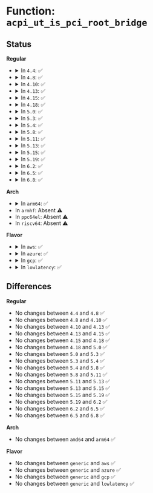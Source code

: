 # Function: <code>acpi_ut_is_pci_root_bridge</code>

## Status
<b>Regular</b>
<ul>
<li>
<details>
<summary>In <code>4.4</code>: ✅</summary>

```c
u8 acpi_ut_is_pci_root_bridge(char *id);
```

**Collision:** Unique Global

**Inline:** No

**Transformation:** False

**Instances:**

```
In drivers/acpi/acpica/utmisc.c (ffffffff814a8858)
Location: drivers/acpi/acpica/utmisc.c:62
Inline: False
Direct callers:
  - drivers/acpi/acpica/evrgnini.c:acpi_ev_pci_config_region_setup
  - drivers/acpi/acpica/evrgnini.c:acpi_ev_pci_config_region_setup
  - drivers/acpi/acpica/nsxfname.c:acpi_get_object_info
  - drivers/acpi/acpica/nsxfname.c:acpi_get_object_info
```
**Symbols:**

```
ffffffff814a8858-ffffffff814a8890: acpi_ut_is_pci_root_bridge (STB_GLOBAL)
```
</details>
</li>
<li>
<details>
<summary>In <code>4.8</code>: ✅</summary>

```c
u8 acpi_ut_is_pci_root_bridge(char *id);
```

**Collision:** Unique Global

**Inline:** No

**Transformation:** False

**Instances:**

```
In drivers/acpi/acpica/utmisc.c (ffffffff814f7b1e)
Location: drivers/acpi/acpica/utmisc.c:62
Inline: False
Direct callers:
  - drivers/acpi/acpica/evrgnini.c:acpi_ev_pci_config_region_setup
  - drivers/acpi/acpica/evrgnini.c:acpi_ev_pci_config_region_setup
  - drivers/acpi/acpica/nsxfname.c:acpi_get_object_info
  - drivers/acpi/acpica/nsxfname.c:acpi_get_object_info
```
**Symbols:**

```
ffffffff814f7b1e-ffffffff814f7b56: acpi_ut_is_pci_root_bridge (STB_GLOBAL)
```
</details>
</li>
<li>
<details>
<summary>In <code>4.10</code>: ✅</summary>

```c
u8 acpi_ut_is_pci_root_bridge(char *id);
```

**Collision:** Unique Global

**Inline:** No

**Transformation:** False

**Instances:**

```
In drivers/acpi/acpica/utmisc.c (ffffffff8151a73a)
Location: drivers/acpi/acpica/utmisc.c:62
Inline: False
Direct callers:
  - drivers/acpi/acpica/evrgnini.c:acpi_ev_pci_config_region_setup
  - drivers/acpi/acpica/evrgnini.c:acpi_ev_pci_config_region_setup
  - drivers/acpi/acpica/nsxfname.c:acpi_get_object_info
  - drivers/acpi/acpica/nsxfname.c:acpi_get_object_info
```
**Symbols:**

```
ffffffff8151a73a-ffffffff8151a772: acpi_ut_is_pci_root_bridge (STB_GLOBAL)
```
</details>
</li>
<li>
<details>
<summary>In <code>4.13</code>: ✅</summary>

```c
u8 acpi_ut_is_pci_root_bridge(char *id);
```

**Collision:** Unique Global

**Inline:** No

**Transformation:** False

**Instances:**

```
In drivers/acpi/acpica/utmisc.c (ffffffff8152af5f)
Location: drivers/acpi/acpica/utmisc.c:62
Inline: False
Direct callers:
  - drivers/acpi/acpica/evrgnini.c:acpi_ev_pci_config_region_setup
  - drivers/acpi/acpica/evrgnini.c:acpi_ev_pci_config_region_setup
  - drivers/acpi/acpica/nsxfname.c:acpi_get_object_info
  - drivers/acpi/acpica/nsxfname.c:acpi_get_object_info
```
**Symbols:**

```
ffffffff8152af5f-ffffffff8152af97: acpi_ut_is_pci_root_bridge (STB_GLOBAL)
```
</details>
</li>
<li>
<details>
<summary>In <code>4.15</code>: ✅</summary>

```c
u8 acpi_ut_is_pci_root_bridge(char *id);
```

**Collision:** Unique Global

**Inline:** No

**Transformation:** False

**Instances:**

```
In drivers/acpi/acpica/utmisc.c (ffffffff8158478f)
Location: drivers/acpi/acpica/utmisc.c:62
Inline: False
Direct callers:
  - drivers/acpi/acpica/evrgnini.c:acpi_ev_pci_config_region_setup
  - drivers/acpi/acpica/evrgnini.c:acpi_ev_pci_config_region_setup
  - drivers/acpi/acpica/nsxfname.c:acpi_get_object_info
  - drivers/acpi/acpica/nsxfname.c:acpi_get_object_info
```
**Symbols:**

```
ffffffff8158478f-ffffffff815847c7: acpi_ut_is_pci_root_bridge (STB_GLOBAL)
```
</details>
</li>
<li>
<details>
<summary>In <code>4.18</code>: ✅</summary>

```c
u8 acpi_ut_is_pci_root_bridge(char *id);
```

**Collision:** Unique Global

**Inline:** No

**Transformation:** False

**Instances:**

```
In drivers/acpi/acpica/utmisc.c (ffffffff815bb923)
Location: drivers/acpi/acpica/utmisc.c:26
Inline: False
Direct callers:
  - drivers/acpi/acpica/evrgnini.c:acpi_ev_pci_config_region_setup
  - drivers/acpi/acpica/evrgnini.c:acpi_ev_pci_config_region_setup
  - drivers/acpi/acpica/nsxfname.c:acpi_get_object_info
  - drivers/acpi/acpica/nsxfname.c:acpi_get_object_info
```
**Symbols:**

```
ffffffff815bb923-ffffffff815bb95b: acpi_ut_is_pci_root_bridge (STB_GLOBAL)
```
</details>
</li>
<li>
<details>
<summary>In <code>5.0</code>: ✅</summary>

```c
u8 acpi_ut_is_pci_root_bridge(char *id);
```

**Collision:** Unique Global

**Inline:** No

**Transformation:** False

**Instances:**

```
In drivers/acpi/acpica/utmisc.c (ffffffff815d4d75)
Location: drivers/acpi/acpica/utmisc.c:26
Inline: False
Direct callers:
  - drivers/acpi/acpica/nsxfname.c:acpi_get_object_info
  - drivers/acpi/acpica/nsxfname.c:acpi_get_object_info
```
**Symbols:**

```
ffffffff815d4d75-ffffffff815d4dad: acpi_ut_is_pci_root_bridge (STB_GLOBAL)
```
</details>
</li>
<li>
<details>
<summary>In <code>5.3</code>: ✅</summary>

```c
u8 acpi_ut_is_pci_root_bridge(char *id);
```

**Collision:** Unique Global

**Inline:** No

**Transformation:** False

**Instances:**

```
In drivers/acpi/acpica/utmisc.c (ffffffff816066f1)
Location: drivers/acpi/acpica/utmisc.c:26
Inline: False
Direct callers:
  - drivers/acpi/acpica/nsxfname.c:acpi_get_object_info
  - drivers/acpi/acpica/nsxfname.c:acpi_get_object_info
```
**Symbols:**

```
ffffffff816066f1-ffffffff8160672c: acpi_ut_is_pci_root_bridge (STB_GLOBAL)
```
</details>
</li>
<li>
<details>
<summary>In <code>5.4</code>: ✅</summary>

```c
u8 acpi_ut_is_pci_root_bridge(char *id);
```

**Collision:** Unique Global

**Inline:** No

**Transformation:** False

**Instances:**

```
In drivers/acpi/acpica/utmisc.c (ffffffff81627b8c)
Location: drivers/acpi/acpica/utmisc.c:26
Inline: False
Direct callers:
  - drivers/acpi/acpica/nsxfname.c:acpi_get_object_info
  - drivers/acpi/acpica/nsxfname.c:acpi_get_object_info
```
**Symbols:**

```
ffffffff81627b8c-ffffffff81627bc7: acpi_ut_is_pci_root_bridge (STB_GLOBAL)
```
</details>
</li>
<li>
<details>
<summary>In <code>5.8</code>: ✅</summary>

```c
u8 acpi_ut_is_pci_root_bridge(char *id);
```

**Collision:** Unique Global

**Inline:** No

**Transformation:** False

**Instances:**

```
In drivers/acpi/acpica/utmisc.c (ffffffff816d434b)
Location: drivers/acpi/acpica/utmisc.c:26
Inline: False
Direct callers:
  - drivers/acpi/acpica/nsxfname.c:acpi_get_object_info
  - drivers/acpi/acpica/nsxfname.c:acpi_get_object_info
```
**Symbols:**

```
ffffffff816d434b-ffffffff816d4386: acpi_ut_is_pci_root_bridge (STB_GLOBAL)
```
</details>
</li>
<li>
<details>
<summary>In <code>5.11</code>: ✅</summary>

```c
u8 acpi_ut_is_pci_root_bridge(char *id);
```

**Collision:** Unique Global

**Inline:** No

**Transformation:** False

**Instances:**

```
In drivers/acpi/acpica/utmisc.c (ffffffff816f2318)
Location: drivers/acpi/acpica/utmisc.c:26
Inline: False
Direct callers:
  - drivers/acpi/acpica/nsxfname.c:acpi_get_object_info
  - drivers/acpi/acpica/nsxfname.c:acpi_get_object_info
```
**Symbols:**

```
ffffffff816f2318-ffffffff816f2353: acpi_ut_is_pci_root_bridge (STB_GLOBAL)
```
</details>
</li>
<li>
<details>
<summary>In <code>5.13</code>: ✅</summary>

```c
u8 acpi_ut_is_pci_root_bridge(char *id);
```

**Collision:** Unique Global

**Inline:** No

**Transformation:** False

**Instances:**

```
In drivers/acpi/acpica/utmisc.c (ffffffff816d41bf)
Location: drivers/acpi/acpica/utmisc.c:26
Inline: False
Direct callers:
  - drivers/acpi/acpica/nsxfname.c:acpi_get_object_info
  - drivers/acpi/acpica/nsxfname.c:acpi_get_object_info
```
**Symbols:**

```
ffffffff816d41bf-ffffffff816d41fa: acpi_ut_is_pci_root_bridge (STB_GLOBAL)
```
</details>
</li>
<li>
<details>
<summary>In <code>5.15</code>: ✅</summary>

```c
u8 acpi_ut_is_pci_root_bridge(char *id);
```

**Collision:** Unique Global

**Inline:** No

**Transformation:** False

**Instances:**

```
In drivers/acpi/acpica/utmisc.c (ffffffff8174ba96)
Location: drivers/acpi/acpica/utmisc.c:26
Inline: False
Direct callers:
  - drivers/acpi/acpica/nsxfname.c:acpi_get_object_info
  - drivers/acpi/acpica/nsxfname.c:acpi_get_object_info
```
**Symbols:**

```
ffffffff8174ba96-ffffffff8174bad1: acpi_ut_is_pci_root_bridge (STB_GLOBAL)
```
</details>
</li>
<li>
<details>
<summary>In <code>5.19</code>: ✅</summary>

```c
u8 acpi_ut_is_pci_root_bridge(char *id);
```

**Collision:** Unique Global

**Inline:** No

**Transformation:** False

**Instances:**

```
In drivers/acpi/acpica/utmisc.c (ffffffff8187e07a)
Location: drivers/acpi/acpica/utmisc.c:26
Inline: False
Direct callers:
  - drivers/acpi/acpica/evrgnini.c:acpi_ev_is_pci_root_bridge
  - drivers/acpi/acpica/evrgnini.c:acpi_ev_is_pci_root_bridge
  - drivers/acpi/acpica/nsxfname.c:acpi_get_object_info
  - drivers/acpi/acpica/nsxfname.c:acpi_get_object_info
```
**Symbols:**

```
ffffffff8187e07a-ffffffff8187e0bd: acpi_ut_is_pci_root_bridge (STB_GLOBAL)
```
</details>
</li>
<li>
<details>
<summary>In <code>6.2</code>: ✅</summary>

```c
u8 acpi_ut_is_pci_root_bridge(char *id);
```

**Collision:** Unique Global

**Inline:** No

**Transformation:** False

**Instances:**

```
In drivers/acpi/acpica/utmisc.c (ffffffff819c1b90)
Location: drivers/acpi/acpica/utmisc.c:26
Inline: False
Direct callers:
  - drivers/acpi/acpica/evrgnini.c:acpi_ev_is_pci_root_bridge
  - drivers/acpi/acpica/evrgnini.c:acpi_ev_is_pci_root_bridge
  - drivers/acpi/acpica/nsxfname.c:acpi_get_object_info
  - drivers/acpi/acpica/nsxfname.c:acpi_get_object_info
```
**Symbols:**

```
ffffffff819c1b90-ffffffff819c1bd8: acpi_ut_is_pci_root_bridge (STB_GLOBAL)
```
</details>
</li>
<li>
<details>
<summary>In <code>6.5</code>: ✅</summary>

```c
u8 acpi_ut_is_pci_root_bridge(char *id);
```

**Collision:** Unique Global

**Inline:** No

**Transformation:** False

**Instances:**

```
In drivers/acpi/acpica/utmisc.c (ffffffff81a08ee0)
Location: drivers/acpi/acpica/utmisc.c:26
Inline: False
Direct callers:
  - drivers/acpi/acpica/evrgnini.c:acpi_ev_is_pci_root_bridge
  - drivers/acpi/acpica/evrgnini.c:acpi_ev_is_pci_root_bridge
  - drivers/acpi/acpica/nsxfname.c:acpi_get_object_info
  - drivers/acpi/acpica/nsxfname.c:acpi_get_object_info
```
**Symbols:**

```
ffffffff81a08ee0-ffffffff81a08f28: acpi_ut_is_pci_root_bridge (STB_GLOBAL)
```
</details>
</li>
<li>
<details>
<summary>In <code>6.8</code>: ✅</summary>

```c
u8 acpi_ut_is_pci_root_bridge(char *id);
```

**Collision:** Unique Global

**Inline:** No

**Transformation:** False

**Instances:**

```
In drivers/acpi/acpica/utmisc.c (ffffffff81a53df0)
Location: drivers/acpi/acpica/utmisc.c:26
Inline: False
Direct callers:
  - drivers/acpi/acpica/evrgnini.c:acpi_ev_is_pci_root_bridge
  - drivers/acpi/acpica/evrgnini.c:acpi_ev_is_pci_root_bridge
  - drivers/acpi/acpica/nsxfname.c:acpi_get_object_info
  - drivers/acpi/acpica/nsxfname.c:acpi_get_object_info
```
**Symbols:**

```
ffffffff81a53df0-ffffffff81a53e38: acpi_ut_is_pci_root_bridge (STB_GLOBAL)
```
</details>
</li>
</ul>
<b>Arch</b>
<ul>
<li>
<details>
<summary>In <code>arm64</code>: ✅</summary>

```c
u8 acpi_ut_is_pci_root_bridge(char *id);
```

**Collision:** Unique Global

**Inline:** No

**Transformation:** False

**Instances:**

```
In drivers/acpi/acpica/utmisc.c (ffff80001079cc14)
Location: drivers/acpi/acpica/utmisc.c:26
Inline: False
Direct callers:
  - drivers/acpi/acpica/nsxfname.c:acpi_get_object_info
  - drivers/acpi/acpica/nsxfname.c:acpi_get_object_info
```
**Symbols:**

```
ffff80001079cc14-ffff80001079cc6c: acpi_ut_is_pci_root_bridge (STB_GLOBAL)
```
</details>
</li>
<li>
In <code>armhf</code>: Absent ⚠️
</li>
<li>
In <code>ppc64el</code>: Absent ⚠️
</li>
<li>
In <code>riscv64</code>: Absent ⚠️
</li>
</ul>
<b>Flavor</b>
<ul>
<li>
<details>
<summary>In <code>aws</code>: ✅</summary>

```c
u8 acpi_ut_is_pci_root_bridge(char *id);
```

**Collision:** Unique Global

**Inline:** No

**Transformation:** False

**Instances:**

```
In drivers/acpi/acpica/utmisc.c (ffffffff815ffce9)
Location: drivers/acpi/acpica/utmisc.c:26
Inline: False
Direct callers:
  - drivers/acpi/acpica/nsxfname.c:acpi_get_object_info
  - drivers/acpi/acpica/nsxfname.c:acpi_get_object_info
```
**Symbols:**

```
ffffffff815ffce9-ffffffff815ffd24: acpi_ut_is_pci_root_bridge (STB_GLOBAL)
```
</details>
</li>
<li>
<details>
<summary>In <code>azure</code>: ✅</summary>

```c
u8 acpi_ut_is_pci_root_bridge(char *id);
```

**Collision:** Unique Global

**Inline:** No

**Transformation:** False

**Instances:**

```
In drivers/acpi/acpica/utmisc.c (ffffffff815eb1d6)
Location: drivers/acpi/acpica/utmisc.c:26
Inline: False
Direct callers:
  - drivers/acpi/acpica/nsxfname.c:acpi_get_object_info
  - drivers/acpi/acpica/nsxfname.c:acpi_get_object_info
```
**Symbols:**

```
ffffffff815eb1d6-ffffffff815eb211: acpi_ut_is_pci_root_bridge (STB_GLOBAL)
```
</details>
</li>
<li>
<details>
<summary>In <code>gcp</code>: ✅</summary>

```c
u8 acpi_ut_is_pci_root_bridge(char *id);
```

**Collision:** Unique Global

**Inline:** No

**Transformation:** False

**Instances:**

```
In drivers/acpi/acpica/utmisc.c (ffffffff8161be6c)
Location: drivers/acpi/acpica/utmisc.c:26
Inline: False
Direct callers:
  - drivers/acpi/acpica/nsxfname.c:acpi_get_object_info
  - drivers/acpi/acpica/nsxfname.c:acpi_get_object_info
```
**Symbols:**

```
ffffffff8161be6c-ffffffff8161bea7: acpi_ut_is_pci_root_bridge (STB_GLOBAL)
```
</details>
</li>
<li>
<details>
<summary>In <code>lowlatency</code>: ✅</summary>

```c
u8 acpi_ut_is_pci_root_bridge(char *id);
```

**Collision:** Unique Global

**Inline:** No

**Transformation:** False

**Instances:**

```
In drivers/acpi/acpica/utmisc.c (ffffffff81635d1c)
Location: drivers/acpi/acpica/utmisc.c:26
Inline: False
Direct callers:
  - drivers/acpi/acpica/nsxfname.c:acpi_get_object_info
  - drivers/acpi/acpica/nsxfname.c:acpi_get_object_info
```
**Symbols:**

```
ffffffff81635d1c-ffffffff81635d57: acpi_ut_is_pci_root_bridge (STB_GLOBAL)
```
</details>
</li>
</ul>

## Differences
<b>Regular</b>
<ul>
<li>
No changes between <code>4.4</code> and <code>4.8</code> ✅
</li>
<li>
No changes between <code>4.8</code> and <code>4.10</code> ✅
</li>
<li>
No changes between <code>4.10</code> and <code>4.13</code> ✅
</li>
<li>
No changes between <code>4.13</code> and <code>4.15</code> ✅
</li>
<li>
No changes between <code>4.15</code> and <code>4.18</code> ✅
</li>
<li>
No changes between <code>4.18</code> and <code>5.0</code> ✅
</li>
<li>
No changes between <code>5.0</code> and <code>5.3</code> ✅
</li>
<li>
No changes between <code>5.3</code> and <code>5.4</code> ✅
</li>
<li>
No changes between <code>5.4</code> and <code>5.8</code> ✅
</li>
<li>
No changes between <code>5.8</code> and <code>5.11</code> ✅
</li>
<li>
No changes between <code>5.11</code> and <code>5.13</code> ✅
</li>
<li>
No changes between <code>5.13</code> and <code>5.15</code> ✅
</li>
<li>
No changes between <code>5.15</code> and <code>5.19</code> ✅
</li>
<li>
No changes between <code>5.19</code> and <code>6.2</code> ✅
</li>
<li>
No changes between <code>6.2</code> and <code>6.5</code> ✅
</li>
<li>
No changes between <code>6.5</code> and <code>6.8</code> ✅
</li>
</ul>
<b>Arch</b>
<ul>
<li>
No changes between <code>amd64</code> and <code>arm64</code> ✅
</li>
</ul>
<b>Flavor</b>
<ul>
<li>
No changes between <code>generic</code> and <code>aws</code> ✅
</li>
<li>
No changes between <code>generic</code> and <code>azure</code> ✅
</li>
<li>
No changes between <code>generic</code> and <code>gcp</code> ✅
</li>
<li>
No changes between <code>generic</code> and <code>lowlatency</code> ✅
</li>
</ul>
